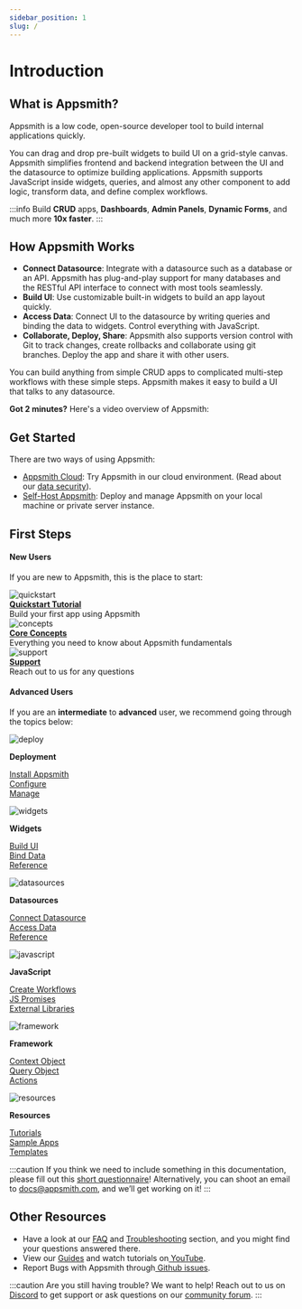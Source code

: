 ```yaml
---
sidebar_position: 1
slug: /
---
```

# Introduction

## What is Appsmith?

Appsmith is a low code, open-source developer tool to build internal applications quickly.

You can drag and drop pre-built widgets to build UI on a grid-style canvas. Appsmith simplifies frontend and backend integration between the UI and the datasource to optimize building applications. Appsmith supports JavaScript inside widgets, queries, and almost any other component to add logic, transform data, and define complex workflows.

:::info
Build **CRUD** apps, **Dashboards**, **Admin Panels**, **Dynamic Forms**, and much more **10x faster**.
:::

## How Appsmith Works

* **Connect Datasource**: Integrate with a datasource such as a database or an API. Appsmith has plug-and-play support for many databases and the RESTful API interface to connect with most tools seamlessly.
* **Build UI**: Use customizable built-in widgets to build an app layout quickly.
* **Access Data**: Connect UI to the datasource by writing queries and binding the data to widgets. Control everything with JavaScript.
* **Collaborate, Deploy, Share**: Appsmith also supports version control with Git to track changes, create rollbacks and collaborate using git branches. Deploy the app and share it with other users.

You can build anything from simple CRUD apps to complicated multi-step workflows with these simple steps. Appsmith makes it easy to build a UI that talks to any datasource.

**Got 2 minutes?** Here's a video overview of Appsmith:

<object data="https://www.youtube.com/embed/Dxe_NzdGzL4?autoplay=0" width='860px' height='515px'></object> 

## **Get Started**

There are two ways of using Appsmith:

* [Appsmith Cloud](https://app.appsmith.com/): Try Appsmith in our cloud environment. (Read about our [data security](./product/security)).
* [Self-Host Appsmith](getting-started/setup/): Deploy and manage Appsmith on your local machine or private server instance.

## First Steps

#### **New Users**

If you are new to Appsmith, this is the place to start:

<!-- <div class="gridContainer">
   <div class="containerRow">
      <div class="containerCol">
         <div class="containerCol"><img class="containerImage" src="https://ik.imagekit.io/iyat1fg3juj/quickstart_qZKI7b9na.png?ik-sdk-version=javascript-1.4.3&amp;updatedAt=1657567806641" alt="quickstart" /></div>
         <div class="containerCol"><a class="containerLink" href="/getting-started/start-building">Quickstart Tutorial</a></div>
         <div class="containerCol">
            <div class="containerDescription">Build your first app using Appsmith</div>
         </div>
      </div>
   </div>
</div>
<div class="gridContainer">
   <div class="containerRow">
      <div class="containerCol">
         <div class="containerCol">
             <img class="containerImage" src="https://ik.imagekit.io/iyat1fg3juj/concepts_f_oFY_5zS.png?ik-sdk-version=javascript-1.4.3&#x26;updatedAt=1657568503368" alt="concepts"/>
         </div>
         <div class="containerCol"><a class="containerLink" href="core-concepts/connecting-to-data-sources">Core Concepts</a></div>
         <div class="containerCol">
            <div class="containerDescription">Everything you need to know about Appsmith fundamentals </div>
         </div>
      </div>
   </div>
</div>
<div class="gridContainer">
   <div class="containerRow">
      <div class="containerCol">
         <div class="containerCol">
             <img class="containerImage" src="https://ik.imagekit.io/iyat1fg3juj/support1_Fanv9b1dK.png?ik-sdk-version=javascript-1.4.3&#x26;updatedAt=1657570424985" alt="concepts"/>
         </div>
         <div class="containerCol"><a class="containerLink" href="https://community.appsmith.com/">Support</a></div>
         <div class="containerCol">
            <div class="containerDescription">Reach out to us for any questions</div>
         </div>
      </div>
   </div>
</div> -->

<div class="containerGridSampleApp">
   <div class=" containerColumnSampleApp columnGrid column-one">
    <div class="containerCol">
         <img class="containerImage" src="https://ik.imagekit.io/iyat1fg3juj/quickstart_qZKI7b9na.png?ik-sdk-version=javascript-1.4.3&amp;updatedAt=1657567806641" alt="quickstart"/>
      </div> 
      <b><a href="/getting-started/start-building">Quickstart Tutorial</a></b>
      <div class="containerDescription">Build your first app using Appsmith 
      </div>
   </div>

   <div class=" containerColumnSampleApp columnGrid column-two">
      <div class="containerCol">
         <img class="containerImage" src="https://ik.imagekit.io/iyat1fg3juj/concepts_f_oFY_5zS.png?ik-sdk-version=javascript-1.4.3&#x26;updatedAt=1657568503368" alt="concepts"/>
      </div>
      <b><a href="core-concepts/connecting-to-data-sources">Core Concepts</a></b>
      <div class="containerDescription">Everything you need to know about Appsmith fundamentals 
      </div>
   </div>
   

   <div class="containerColumnSampleApp columnGrid column-three">
   <div class="containerCol">
         <img class="containerImage" src="https://ik.imagekit.io/iyat1fg3juj/support1_Fanv9b1dK.png?ik-sdk-version=javascript-1.4.3&#x26;updatedAt=1657570424985" alt="support"/>
      </div>
      <b><a href="https://community.appsmith.com/">Support</a></b>
      <div class="containerDescription">Reach out to us for any questions 
      </div>
   </div>
  
</div>


#### Advanced Users

If you are an **intermediate** to **advanced** user, we recommend going through the topics below:

<div class="containerGridSampleApp">
   <div class=" containerColumnSampleApp columnGrid column-one">
    <div class="containerCol">
         <img class="containerImage" src="/img/hosting1-icon.png" alt="deploy"/>
      </div> 
   <p><strong>Deployment</strong></p><p><a href="getting-started/setup/">Install Appsmith<br/></a><a href="getting-started/setup/instance-configuration/">Configure</a><br/><a href="getting-started/setup/instance-management/">Manage</a></p>
   </div>

   <div class="containerColumnSampleApp columnGrid column-two">
      <div class="containerCol">
         <img class="containerImage" src="/img/widget-icon.png" alt="widgets"/>
      </div> 
   <p><strong>Widgets</strong></p><p><a href="core-concepts/building-ui/">Build UI</a><br/><a href="core-concepts/data-access-and-binding/displaying-data-read/">Bind Data</a><br/><a href="reference/widgets/">Reference</a></p>
   </div>
   

   <div class=" containerColumnSampleApp columnGrid column-three">
   <div class="containerCol">
         <img class="containerImage" src="/img/database-icon.png" alt="datasources"/>
      </div> 
   <p><strong>Datasources</strong></p><p><a href="core-concepts/connecting-to-data-sources/">Connect Datasource</a><br/><a href="core-concepts/data-access-and-binding/querying-a-database/">Access Data</a><br/><a href="reference/datasources/">Reference</a></p>
   </div>
  
</div>
<div class="containerGridSampleApp">
   <div class="containerColumnSampleApp columnGrid column-one">
    <div class="containerCol">
         <img class="containerImage" src="/img/hosting1-icon.png" alt="javascript"/>
      </div> 
   <p><strong>JavaScript</strong></p><p><a href="core-concepts/writing-code/workflows">Create Workflows</a><br/><a href="core-concepts/writing-code/javascript-promises">JS Promises</a><br/><a href="core-concepts/writing-code/ext-libraries">External Libraries</a><br/></p> 
   </div>

   <div class="containerColumnSampleApp columnGrid column-two">
      <div class="containerCol">
         <img class="containerImage" src="/img/widget-icon.png" alt="framework"/>
      </div> 
   <p><strong>Framework</strong></p><p><a href="reference/appsmith-framework/context-object">Context Object</a><br/><a href="reference/appsmith-framework/query-object">Query Object</a><br/><a href="reference/appsmith-framework/widget-actions/">Actions</a><br/></p>
   </div>
   

   <div class="containerColumnSampleApp columnGrid column-three">
   <div class="containerCol">
         <img class="containerImage" src="/img/database-icon.png" alt="resources"/>
      </div> 
   <p><strong>Resources</strong></p><p><a href="learning-and-resources/tutorials/"><strong></strong><strong></strong>Tutorials</a><br/><a href="learning-and-resources/sample-apps">Sample Apps</a><br/><a href="https://www.appsmith.com/templates">Templates</a><br/></p>
   </div>
  
</div>


:::caution
If you think we need to include something in this documentation, please fill out this [short questionnaire](https://e1fms9m33tg.typeform.com/to/fRiiqHPt)! Alternatively, you can shoot an email to [docs@appsmith.com](mailto:docs@appsmith.com), and we’ll get working on it!
:::

## Other Resources

* Have a look at our [FAQ](getting-started/faq) and [Troubleshooting](help-and-support/troubleshooting-guide/) section, and you might find your questions answered there.
* View our [Guides](learning-and-resources/how-to-guides/) and watch tutorials on[ YouTube](https://www.youtube.com/appsmith).
* Report Bugs with Appsmith through[ Github issues](https://github.com/appsmithorg/appsmith/issues).

:::caution
Are you still having trouble? We want to help! Reach out to us on[ Discord](https://discord.com/invite/rBTTVJp) to get support or ask questions on our [community forum](https://community.appsmith.com).
:::
